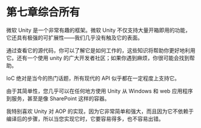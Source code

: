 # 第七章综合所有

微软 Unity 是一个非常有趣的框架。微软 Unity 不仅支持大量开箱即用的功能，它还具有极强的可扩展性——我们几乎没有触及它的表面。

通过查看它的源代码，你可以了解它是如何工作的，这些知识将帮助你更好地利用它。还有一个使用 unity 的广大开发者社区；如果你遇到麻烦，你很可能会找到帮助。

IoC 绝对是当今的热门话题，所有现代的 API 似乎都在一定程度上支持它。

由于其简单性，您几乎可以在任何地方使用 Unity 从 Windows 和 web 应用程序到服务，甚至是像 SharePoint 这样的容器。

我特别喜欢 Unity 对 AOP 的实现，因为它非常简单和强大，而且因为它不依赖于编译后的步骤，所以当您实现它时，它要容易得多，也不容易出错。